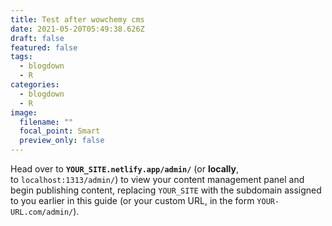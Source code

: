 ```yaml
---
title: Test after wowchemy cms
date: 2021-05-20T05:49:38.626Z
draft: false
featured: false
tags:
  - blogdown
  - R
categories:
  - blogdown
  - R
image:
  filename: ""
  focal_point: Smart
  preview_only: false
---
```

<!--StartFragment-->

Head over to **`YOUR_SITE.netlify.app/admin/`** (or **locally**, to `localhost:1313/admin/`) to view your content management panel and begin publishing content, replacing `YOUR_SITE` with the subdomain assigned to you earlier in this guide (or your custom URL, in the form `YOUR-URL.com/admin/`).

<!--EndFragment-->